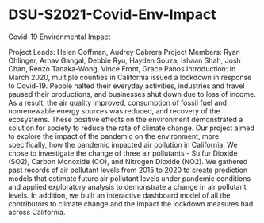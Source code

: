 # DSU-S2021-Covid-Env-Impact
Covid-19 Environmental Impact

Project Leads: Helen Coffman, Audrey Cabrera
Project Members: Ryan Ohlinger, Arnav Gangal, Debbie Ryu, Hayden Souza, Ishaan Shah, Josh Chan, Renzo Tanaka-Wong, Vince Front, Grace Panos
Introduction:
In March 2020, multiple counties in California issued a lockdown in response to Covid-19. People halted their everyday activities, industries and travel paused their productions, and businesses shut down due to loss of income. As a result, the air quality improved, consumption of fossil fuel and nonrenewable energy sources was reduced, and recovery of the ecosystems. These positive effects on the environment demonstrated a solution for society to reduce the rate of climate change. Our project aimed to explore the impact of the pandemic on the environment, more specifically, how the pandemic impacted air pollution in California. We chose to investigate the change of three air pollutants - Sulfur Dioxide (SO2), Carbon Monoxide (CO), and Nitrogen Dioxide (NO2). We gathered past records of air pollutant levels from 2015 to 2020 to create prediction models that estimate future air pollutant levels under pandemic conditions and applied exploratory analysis to demonstrate a change in air pollutant levels. In addition, we built an interactive dashboard model of all the contributors to climate change and the impact the lockdown measures had across California.  
